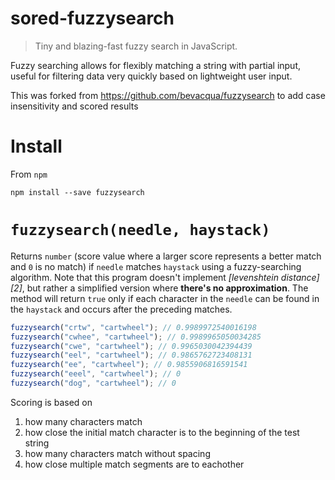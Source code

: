 # sored-fuzzysearch

> Tiny and blazing-fast fuzzy search in JavaScript.

Fuzzy searching allows for flexibly matching a string with partial input, useful for filtering data very quickly based on lightweight user input.

This was forked from https://github.com/bevacqua/fuzzysearch to add case insensitivity and scored results

# Install

From `npm`

```shell
npm install --save fuzzysearch
```

# `fuzzysearch(needle, haystack)`

Returns `number` (score value where a larger score represents a better match and `0` is no match) if `needle` matches `haystack` using a fuzzy-searching algorithm. Note that this program doesn't implement _[levenshtein distance][2]_, but rather a simplified version where **there's no approximation**. The method will return `true` only if each character in the `needle` can be found in the `haystack` and occurs after the preceding matches.

```js
fuzzysearch("crtw", "cartwheel"); // 0.9989972540016198
fuzzysearch("cwhee", "cartwheel"); // 0.9989965050034285
fuzzysearch("cwe", "cartwheel"); // 0.9965030042394439
fuzzysearch("eel", "cartwheel"); // 0.9865762723408131
fuzzysearch("ee", "cartwheel"); // 0.9855906816591541
fuzzysearch("eeel", "cartwheel"); // 0
fuzzysearch("dog", "cartwheel"); // 0
```

Scoring is based on

1. how many characters match
1. how close the initial match character is to the beginning of the test string
1. how many characters match without spacing
1. how close multiple match segments are to eachother

